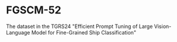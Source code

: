 # FGSCM-52
The dataset in the TGRS24 "Efficient Prompt Tuning of Large Vision-Language Model for Fine-Grained Ship Classification"
